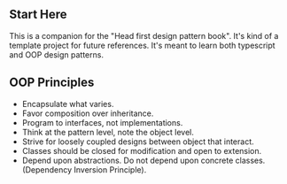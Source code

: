 ## Start Here

This is a companion for the "Head first design pattern book".
It's kind of a template project for future references.
It's meant to learn both typescript and OOP design patterns.

## OOP Principles

- Encapsulate what varies.
- Favor composition over inheritance.
- Program to interfaces, not implementations.
- Think at the pattern level, note the object level.
- Strive for loosely coupled designs between object that interact.
- Classes should be closed for modification and open to extension.
- Depend upon abstractions. Do not depend upon concrete classes. (Dependency Inversion Principle).
